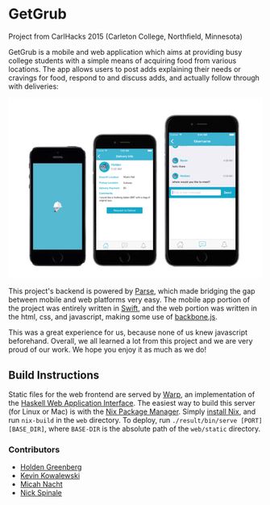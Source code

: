 GetGrub
=======

Project from CarlHacks 2015 (Carleton College, Northfield, Minnesota)

GetGrub is a mobile and web application which aims at providing busy college students with a simple means of acquiring food from various locations.
The app allows users to post adds explaining their needs or cravings for food, respond to and discuss adds, and actually follow through with deliveries:

![demo](common/demo.jpg)

This project's backend is powered by [Parse](http://parse.com), which made bridging the gap between mobile and web platforms very easy.
The mobile app portion of the project was entirely written in [Swift](http://developer.apple.com/swift/), and the web portion was written in the html, css, and javascript, making some use of [backbone.js](backbonejs.org).

This was a great experience for us, because none of us knew javascript beforehand.
Overall, we all learned a lot from this project and we are very proud of our work.
We hope you enjoy it as much as we do!

Build Instructions
------------------

Static files for the web frontend are served by [Warp](htps://hackage.haskell.org/pacakge/warp), an implementation of the [Haskell Web Application Interface](https://hackage.haskell.org/package/wai).
The easiest way to build this server (for Linux or Mac) is with the [Nix Package Manager](nixos.org).
Simply [install Nix](nixos.org/nixos/download.html), and run `nix-build` in the `web` directory.
To deploy, run `./result/bin/serve [PORT] [BASE_DIR]`, where `BASE-DIR` is the absolute path of the `web/static` directory.

### Contributors
*   [Holden Greenberg](http://github.com/holdengreenberg)
*   [Kevin Kowalewski](http://github.com/kevinkowalew)
*   [Micah Nacht](http://github.com/nachtm)
*   [Nick Spinale](http://github.com/nickspinale)
